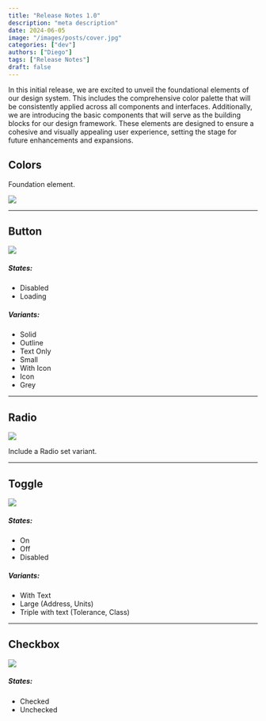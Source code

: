 ```yaml
---
title: "Release Notes 1.0"
description: "meta description"
date: 2024-06-05
image: "/images/posts/cover.jpg"
categories: ["dev"]
authors: ["Diego"]
tags: ["Release Notes"]
draft: false
---
```


In this initial release, we are excited to unveil the foundational elements of our design system. This includes the comprehensive color palette that will be consistently applied across all components and interfaces. Additionally, we are introducing the basic components that will serve as the building blocks for our design framework. These elements are designed to ensure a cohesive and visually appealing user experience, setting the stage for future enhancements and expansions.

## Colors

Foundation element.

![](./images/posts/colors.jpg)

---

## Button

![](./images/posts/button.jpg)

<div className='flex'>
  <div className='flex-1'>
    <h5>States:</h5>
    <ul>
      <li>Disabled</li>
      <li>Loading</li>
    </ul>
  </div>
  <div className='flex-1'>
    <h5>Variants:</h5>
    <ul>
      <li>Solid</li>
      <li>Outline</li>
      <li>Text Only</li>
      <li>Small</li>
      <li>With Icon</li>
      <li>Icon</li>
      <li>Grey</li>
    </ul>
  </div>
</div>

---

## Radio 

![](./images/posts/radio.jpg)

Include a Radio set variant.

---

## Toggle

![](./images/posts/toggle.jpg)

<div className='flex'>
  <div className='flex-1'>
    <h5>States:</h5>
    <ul>
      <li>On</li>
      <li>Off</li>
      <li>Disabled</li>
    </ul>
  </div>
  <div className='flex-1'>
    <h5>Variants:</h5>
    <ul>
      <li>With Text</li>
      <li>Large (Address, Units)</li>
      <li>Triple with text (Tolerance, Class)</li>
    </ul>
  </div>
</div>

---

## Checkbox

![](./images/posts/checkbox.jpg)

<div className='flex'>
  <div className='flex-1'>
    <h5>States:</h5>
    <ul>
      <li>Checked</li>
      <li>Unchecked</li>
    </ul>
  </div>
</div>